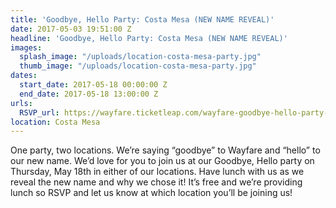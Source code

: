 ```yaml
---
title: 'Goodbye, Hello Party: Costa Mesa (NEW NAME REVEAL)'
date: 2017-05-03 19:51:00 Z
headline: 'Goodbye, Hello Party: Costa Mesa (NEW NAME REVEAL)'
images:
  splash_image: "/uploads/location-costa-mesa-party.jpg"
  thumb_image: "/uploads/location-costa-mesa-party.jpg"
dates:
  start_date: 2017-05-18 00:00:00 Z
  end_date: 2017-05-18 13:00:00 Z
urls:
  RSVP_url: https://wayfare.ticketleap.com/wayfare-goodbye-hello-party-costa-mesa-location/
location: Costa Mesa
---
```


One party, two locations.
We’re saying “goodbye” to Wayfare and “hello” to our new name. We’d love for you to join us at our Goodbye, Hello party on Thursday, May 18th in either of our locations. Have lunch with us as we reveal the new name and why we chose it! It’s free and we’re providing lunch so RSVP and let us know at which location you’ll be joining us!